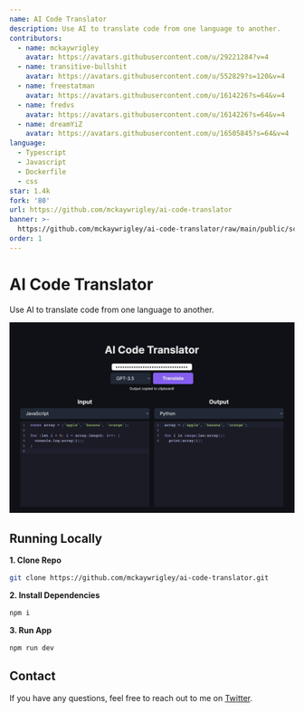 ```yaml
---
name: AI Code Translator
description: Use AI to translate code from one language to another.
contributors:
  - name: mckaywrigley
    avatar: https://avatars.githubusercontent.com/u/29221284?v=4
  - name: transitive-bullshit
    avatar: https://avatars.githubusercontent.com/u/552829?s=120&v=4
  - name: freestatman
    avatar: https://avatars.githubusercontent.com/u/1614226?s=64&v=4
  - name: fredvs
    avatar: https://avatars.githubusercontent.com/u/1614226?s=64&v=4
  - name: dreamYiZ
    avatar: https://avatars.githubusercontent.com/u/16505845?s=64&v=4
language:
  - Typescript
  - Javascript
  - Dockerfile
  - css
star: 1.4k
fork: '80'
url: https://github.com/mckaywrigley/ai-code-translator
banner: >-
  https://github.com/mckaywrigley/ai-code-translator/raw/main/public/screenshot.png
order: 1
---
```


# AI Code Translator

Use AI to translate code from one language to another.

![AI Code Translator](./public/screenshot.png)

## Running Locally

**1. Clone Repo**

```bash
git clone https://github.com/mckaywrigley/ai-code-translator.git
```

**2. Install Dependencies**

```bash
npm i
```

**3. Run App**

```bash
npm run dev
```

## Contact

If you have any questions, feel free to reach out to me on [Twitter](https://twitter.com/mckaywrigley).
